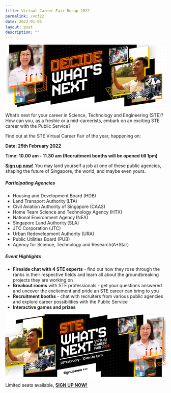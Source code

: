 ```yaml
---
title: Virtual Career Fair Recap 2022
permalink: /vcf22
date: 2022-01-05
layout: post
description: ""
---
```



![Alt text for image on Isomer site](/images/header1.png)

What’s next for your career in Science, Technology and Engineering (STE)? How can you, as a freshie or a mid-careerists, embark on an exciting STE career with the Public Service?
 
Find out at the STE Virtual Career Fair of the year, happening on:

**Date: 25th February 2022**

**Time: 10.00 am - 11.30 am (Recruitment booths will be opened till 1pm)**

**[Sign up now!](https://form.gov.sg/#!/61d65ad6f46e8700123261bf)** You may land yourself a job at one of these public agencies, shaping the future of Singapore, the world, and maybe even yours.

##### Participating Agencies 
* Housing and Development Board (HDB)  
* Land Transport Authority (LTA)
* Civil Aviation Authority of Singapore (CAAS)
* Home Team Science and Technology Agency (HTX)
* National Environment Agency (NEA)
* Singapore Land Authority (SLA)
* JTC Corporation (JTC)
* Urban Redevelopment Authority (URA)
* Public Utilities Board (PUB)
* Agency for Science, Technology and Research(A*Star)

##### Event Highlights
* **Fireside chat with 4 STE experts** - find out how they rose through the ranks in their respective fields and learn all about the groundbreaking projects they are working on
* **Breakout rooms** with STE professionals  - get your questions answered and uncover the excitement and pride an STE career can bring to you
* **Recruitment booths** - chat with recruiters from various public agencies and explore career possibilities with the Public Service 
* **Interactive games and prizes**

[![Alt text for image on Isomer site](/images/STE-bannerpage-banner2.png) ](https://go.gov.sg/stevcf)



Limited seats available, 
**[SIGN UP NOW! ](https://go.gov.sg/stevcf)**